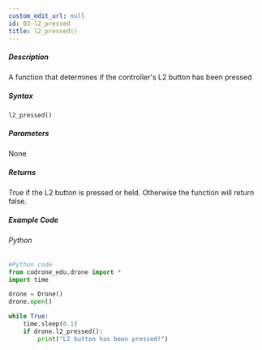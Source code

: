 ```yaml
---
custom_edit_url: null
id: 03-l2_pressed
title: l2_pressed()
---
```


##### Description

A function that determines if the controller's L2 button has been pressed

##### Syntax
```l2_pressed()```


##### Parameters

None

##### Returns

True if the L2 button is pressed or held. Otherwise the function will return false.

##### Example Code
###### Python
```python
#Python code
from codrone_edu.drone import *
import time

drone = Drone()
drone.open()

while True:
    time.sleep(0.1)
    if drone.l2_pressed():
        print("L2 button has been pressed!")

```